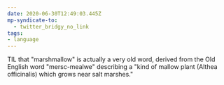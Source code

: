 ```yaml
---
date: 2020-06-30T12:49:03.445Z
mp-syndicate-to:
  - twitter_bridgy_no_link
tags:
- language
---
```


TIL that "marshmallow" is actually a very old word, derived from the Old English word "mersc-mealwe" describing a "kind of mallow plant (Althea officinalis) which grows near salt marshes."
